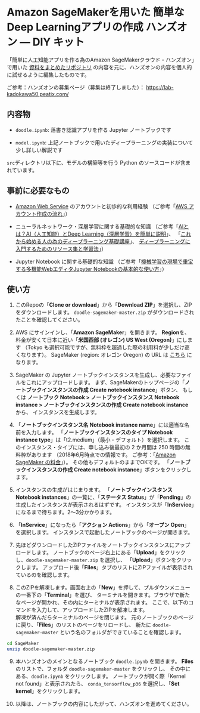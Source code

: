 # Amazon SageMakerを用いた 簡単なDeep Learningアプリの作成 ハンズオン — DIY キット

「簡単に人工知能アプリを作る為のAmazon SageMakerクラウド・ハンズオン」で用いた
[資料をまとめたリポジトリ](https://github.com/maru-labo/docs/tree/master/20180512_sagemaker_handson)
の内容を元に、ハンズオンの内容を個人的に試せるように編集したものです。

ご参考：ハンズオンの募集ページ（募集は終了しました）： https://lab-kadokawa50.peatix.com/  

## 内容物

- `doodle.ipynb`: 落書き認識アプリを作る Jupyter ノートブックです

- `model.ipynb`: 上記ノートブックで用いたディープラーニングの実装について少し詳しい解説です

`src`ディレクトリ以下に、モデルの構築等を行う Python のソースコードが含まれています。

## 事前に必要なもの

- [Amazon Web Service](https://aws.amazon.com/) のアカウントと初歩的な利用経験
  （ご参考「[AWS アカウント作成の流れ](https://aws.amazon.com/jp/register-flow/)」）

- ニューラルネットワーク・深層学習に関する基礎的な知識
  （ご参考「[AIとは？AI（人工知能）とDeep Learning（深層学習）を簡単に説明](https://www.optim.cloud/blog/ai/ai-deeplearning/)」、
  「[これから始める人の為のディープラーニング基礎講座](https://www.slideshare.net/NVIDIAJapan/ss-71043984)」、
  [ディープラーニングに入門するためのリソース集と学習法](https://qiita.com/keitakurita/items/df3a07135c9cfad810c7)」）

- Jupyter Notebook に関する基礎的な知識
  （ご参考「[機械学習の現場で重宝する多機能WebエディタJupyter Notebookの基本的な使い方](https://goo.gl/PozicA)」）

## 使い方

1. このRepoの「**Clone or download**」から「**Download ZIP**」を選択し、ZIPをダウンロードします。
  `doodle-sagemaker-master.zip` がダウンロードされたことを確認してください。

1. AWS にサインインし、「**Amazon SageMaker**」を開きます。
  **Region**を、料金が安くて日本に近い「**米国西部 (オレゴン) US West (Oregon)**」にします
  （Tokyo も選択可能ですが、無料枠を超過した際の利用料が少しだけ高くなります）。
  SageMaker (region: オレゴン Oregon) の URL は
  [こちら](https://us-west-2.console.aws.amazon.com/sagemaker/home?region=us-west-2#/notebook-instances)
  になります。

1. SageMaker の Jupyter ノートブックインスタンスを生成し、必要なファイルをこれにアップロードします。
  まず、SageMakerのトップページの「**ノートブックインスタンスの作成 Create notebook instance**」ボタン、
  もしくは **ノートブック Notebook > ノートブックインスタンス Notebook instance > ノートブックインスタンスの作成 Create notebook instance** から、
  インスタンスを生成します。

1. 「**ノートブックインスタンス名 Notebook instance name**」には適当な名前を入力します。
  「**ノートブックインスタンスのタイプ Notebook instance type**」は「t2.medium」（最小・デフォルト）を選択します。
  このインスタンス・タイプには、申し込み後最初の 2 か月間は 250 時間の無料枠があります
  （2018年6月時点での情報です。
  ご参考：「[Amazon SageMaker の料金](https://aws.amazon.com/jp/sagemaker/pricing/)」）。
  その他もデフォルトのままでOKです。
  「**ノートブックインスタンスの作成 Create notebook instance**」ボタンをクリックします。

1. インスタンスの生成がはじまります。
  「**ノートブックインスタンス Notebook instances**」の一覧に、「**ステータス Status**」が「**Pending**」の
  生成したインスタンスが表示されるはずです。
  インスタンスが「**InService**」になるまで待ちます。2〜3分かかります。

1. 「**InService**」になったら「**アクション Actions**」から「**オープン Open**」を選択します。
  インスタンスで起動したノートブックのページが開きます。

1. 先ほどダウンロードしたZIPファイルをノートブックインスタンスにアップロードします。
  ノートブックのページ右上にある「**Upload**」をクリックし、`doodle-sagemaker-master.zip` を選択し、
  「**Upload**」ボタンをクリックします。
  アップロード後「**Files**」タブのリストにZIPファイルが表示されているのを確認します。

1. このZIPを解凍します。画面右上の「**New**」を押して、プルダウンメニューの一番下の「**Terminal**」を選び、
  ターミナルを開きます。ブラウザで新たなページが開かれ、その内にターミナルが表示されます。
  ここで、以下のコマンドを入力して、アップロードしたZIPを解凍します。<br/>
  解凍が済んだらターミナルのページを閉じます。
  元のノートブックのページに戻り、「**Files**」のリストのページをリロードし、
  新たに `doodle-sagemaker-master` という名のフォルダができていることを確認します。
  ```sh
  cd SageMaker
  unzip doodle-sagemaker-master.zip
  ```

9. 本ハンズオンのメインとなるノートブック `doodle.ipynb` を開きます。
  **Files** のリストで、フォルダ `doodle-sagemaker-master` をクリックし、
  その中にある、`doodle.ipynb` をクリックします。
  ノートブックが開く際「Kernel not found」と表示されたら、
  `conda_tensorflow_p36` を選択し、「**Set kernel**」をクリックします。

10. 以降は、ノートブックの内容にしたがって、ハンズオンを進めてください。
